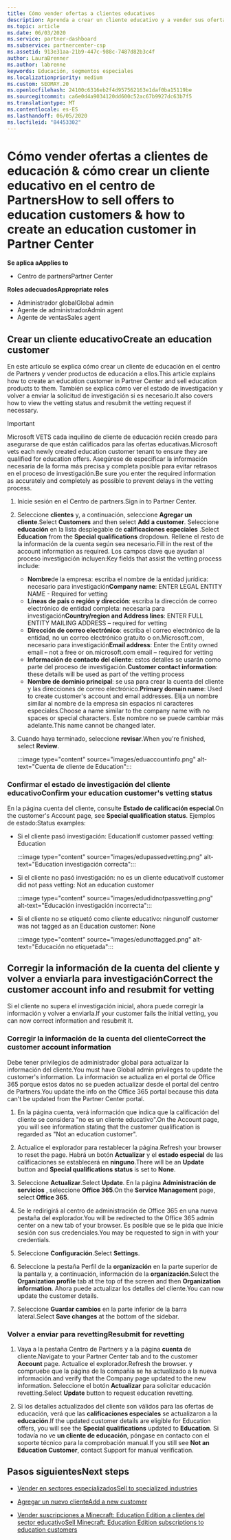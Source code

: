 ```yaml
---
title: Cómo vender ofertas a clientes educativos
description: Aprenda a crear un cliente educativo y a vender sus ofertas en el centro de Partners.
ms.topic: article
ms.date: 06/03/2020
ms.service: partner-dashboard
ms.subservice: partnercenter-csp
ms.assetid: 913e31aa-21b9-447c-988c-7487d82b3c4f
author: LauraBrenner
ms.author: labrenne
keywords: Educación, segmentos especiales
ms.localizationpriority: medium
ms.custom: SEOMAY.20
ms.openlocfilehash: 24100c6316eb2f4d957562163e1daf0ba15119be
ms.sourcegitcommit: ca6e0d4a9034120dd600c52ac67b9927dc63b7f5
ms.translationtype: MT
ms.contentlocale: es-ES
ms.lasthandoff: 06/05/2020
ms.locfileid: "84453302"
---
```

# <a name="how-to-sell-offers-to-education-customers--how-to-create-an-education-customer-in-partner-center"></a><span data-ttu-id="dd9dc-104">Cómo vender ofertas a clientes de educación & cómo crear un cliente educativo en el centro de Partners</span><span class="sxs-lookup"><span data-stu-id="dd9dc-104">How to sell offers to education customers & how to create an education customer in Partner Center</span></span>

<span data-ttu-id="dd9dc-105">**Se aplica a**</span><span class="sxs-lookup"><span data-stu-id="dd9dc-105">**Applies to**</span></span>

- <span data-ttu-id="dd9dc-106">Centro de partners</span><span class="sxs-lookup"><span data-stu-id="dd9dc-106">Partner Center</span></span>

<span data-ttu-id="dd9dc-107">**Roles adecuados**</span><span class="sxs-lookup"><span data-stu-id="dd9dc-107">**Appropriate roles**</span></span>

- <span data-ttu-id="dd9dc-108">Administrador global</span><span class="sxs-lookup"><span data-stu-id="dd9dc-108">Global admin</span></span>
- <span data-ttu-id="dd9dc-109">Agente de administrador</span><span class="sxs-lookup"><span data-stu-id="dd9dc-109">Admin agent</span></span>
- <span data-ttu-id="dd9dc-110">Agente de ventas</span><span class="sxs-lookup"><span data-stu-id="dd9dc-110">Sales agent</span></span>

## <a name="create-an-education-customer"></a><span data-ttu-id="dd9dc-111">Crear un cliente educativo</span><span class="sxs-lookup"><span data-stu-id="dd9dc-111">Create an education customer</span></span>

<span data-ttu-id="dd9dc-112">En este artículo se explica cómo crear un cliente de educación en el centro de Partners y vender productos de educación a ellos.</span><span class="sxs-lookup"><span data-stu-id="dd9dc-112">This article explains how to create an education customer in Partner Center and sell education products to them.</span></span> <span data-ttu-id="dd9dc-113">También se explica cómo ver el estado de investigación y volver a enviar la solicitud de investigación si es necesario.</span><span class="sxs-lookup"><span data-stu-id="dd9dc-113">It also covers how to view the vetting status and resubmit the vetting request if necessary.</span></span>

> [!IMPORTANT]
> <span data-ttu-id="dd9dc-114">Microsoft VETS cada inquilino de cliente de educación recién creado para asegurarse de que están calificados para las ofertas educativas.</span><span class="sxs-lookup"><span data-stu-id="dd9dc-114">Microsoft vets each newly created education customer tenant to ensure they are qualified for education offers.</span></span>  <span data-ttu-id="dd9dc-115">Asegúrese de especificar la información necesaria de la forma más precisa y completa posible para evitar retrasos en el proceso de investigación.</span><span class="sxs-lookup"><span data-stu-id="dd9dc-115">Be sure you enter the required information as accurately and completely as possible to prevent delays in the vetting process.</span></span>

1. <span data-ttu-id="dd9dc-116">Inicie sesión en el Centro de partners.</span><span class="sxs-lookup"><span data-stu-id="dd9dc-116">Sign in to Partner Center.</span></span>

2. <span data-ttu-id="dd9dc-117">Seleccione **clientes** y, a continuación, seleccione **Agregar un cliente**.</span><span class="sxs-lookup"><span data-stu-id="dd9dc-117">Select **Customers** and then select **Add a customer**.</span></span> <span data-ttu-id="dd9dc-118">Seleccione **educación** en la lista desplegable de **calificaciones especiales** .</span><span class="sxs-lookup"><span data-stu-id="dd9dc-118">Select **Education** from the **Special qualifications** dropdown.</span></span>  <span data-ttu-id="dd9dc-119">Rellene el resto de la información de la cuenta según sea necesario.</span><span class="sxs-lookup"><span data-stu-id="dd9dc-119">Fill in the rest of the account information as required.</span></span>  <span data-ttu-id="dd9dc-120">Los campos clave que ayudan al proceso investigación incluyen:</span><span class="sxs-lookup"><span data-stu-id="dd9dc-120">Key fields that assist the vetting process include:</span></span>

   - <span data-ttu-id="dd9dc-121">**Nombre**de la empresa: escriba el nombre de la entidad jurídica: necesario para investigación</span><span class="sxs-lookup"><span data-stu-id="dd9dc-121">**Company name**: ENTER LEGAL ENTITY NAME - Required for vetting</span></span>
   - <span data-ttu-id="dd9dc-122">**Líneas de país o región y dirección**: escriba la dirección de correo electrónico de entidad completa: necesaria para investigación</span><span class="sxs-lookup"><span data-stu-id="dd9dc-122">**Country/region and Address lines**: ENTER FULL ENTITY MAILING ADDRESS – required for vetting</span></span>
   - <span data-ttu-id="dd9dc-123">**Dirección de correo electrónico**: escriba el correo electrónico de la entidad, no un correo electrónico gratuito o on.Microsoft.com, necesario para investigación</span><span class="sxs-lookup"><span data-stu-id="dd9dc-123">**Email address**:  Enter the Entity owned email – not a free or on.microsoft.com email – required for vetting</span></span>
   - <span data-ttu-id="dd9dc-124">**Información de contacto del cliente**: estos detalles se usarán como parte del proceso de investigación.</span><span class="sxs-lookup"><span data-stu-id="dd9dc-124">**Customer contact information**: these details will be used as part of the vetting process</span></span>
   - <span data-ttu-id="dd9dc-125">**Nombre de dominio principal**: se usa para crear la cuenta del cliente y las direcciones de correo electrónico.</span><span class="sxs-lookup"><span data-stu-id="dd9dc-125">**Primary domain name**:  Used to create customer's account and email addresses.</span></span>  <span data-ttu-id="dd9dc-126">Elija un nombre similar al nombre de la empresa sin espacios ni caracteres especiales.</span><span class="sxs-lookup"><span data-stu-id="dd9dc-126">Choose a name similar to the company name with no spaces or special characters.</span></span>  <span data-ttu-id="dd9dc-127">Este nombre no se puede cambiar más adelante.</span><span class="sxs-lookup"><span data-stu-id="dd9dc-127">This name cannot be changed later.</span></span>

3. <span data-ttu-id="dd9dc-128">Cuando haya terminado, seleccione **revisar**.</span><span class="sxs-lookup"><span data-stu-id="dd9dc-128">When you're finished, select **Review**.</span></span>

   :::image type="content" source="images/eduaccountinfo.png" alt-text="Cuenta de cliente de Education":::

### <a name="confirm-your-education-customers-vetting-status"></a><span data-ttu-id="dd9dc-130">Confirmar el estado de investigación del cliente educativo</span><span class="sxs-lookup"><span data-stu-id="dd9dc-130">Confirm your education customer's vetting status</span></span>

<span data-ttu-id="dd9dc-131">En la página cuenta del cliente, consulte **Estado de calificación especial**.</span><span class="sxs-lookup"><span data-stu-id="dd9dc-131">On the customer's Account page, see **Special qualification status**.</span></span>
<span data-ttu-id="dd9dc-132">Ejemplos de estado:</span><span class="sxs-lookup"><span data-stu-id="dd9dc-132">Status examples:</span></span>

- <span data-ttu-id="dd9dc-133">Si el cliente pasó investigación: Education</span><span class="sxs-lookup"><span data-stu-id="dd9dc-133">If customer passed vetting:  Education</span></span>

   :::image type="content" source="images/edupassedvetting.png" alt-text="Education investigación correcta":::

- <span data-ttu-id="dd9dc-135">Si el cliente no pasó investigación: no es un cliente educativo</span><span class="sxs-lookup"><span data-stu-id="dd9dc-135">If customer did not pass vetting:  Not an education customer</span></span>

   :::image type="content" source="images/edudidnotpassvetting.png" alt-text="Educación investigación incorrecta":::

- <span data-ttu-id="dd9dc-137">Si el cliente no se etiquetó como cliente educativo: ninguno</span><span class="sxs-lookup"><span data-stu-id="dd9dc-137">If customer was not tagged as an Education customer:  None</span></span>

   :::image type="content" source="images/edunottagged.png" alt-text="Educación no etiquetada":::

## <a name="correct-the-customer-account-info-and-resubmit-for-vetting"></a><span data-ttu-id="dd9dc-139">Corregir la información de la cuenta del cliente y volver a enviarla para investigación</span><span class="sxs-lookup"><span data-stu-id="dd9dc-139">Correct the customer account info and resubmit for vetting</span></span>  

<span data-ttu-id="dd9dc-140">Si el cliente no supera el investigación inicial, ahora puede corregir la información y volver a enviarla.</span><span class="sxs-lookup"><span data-stu-id="dd9dc-140">If your customer fails the initial vetting, you can now correct information and resubmit it.</span></span>

### <a name="correct-the-customer-account-information"></a><span data-ttu-id="dd9dc-141">Corregir la información de la cuenta del cliente</span><span class="sxs-lookup"><span data-stu-id="dd9dc-141">Correct the customer account information</span></span>

<span data-ttu-id="dd9dc-142">Debe tener privilegios de administrador global para actualizar la información del cliente.</span><span class="sxs-lookup"><span data-stu-id="dd9dc-142">You must have Global admin privileges to update the customer's information.</span></span> <span data-ttu-id="dd9dc-143">La información se actualiza en el portal de Office 365 porque estos datos no se pueden actualizar desde el portal del centro de Partners.</span><span class="sxs-lookup"><span data-stu-id="dd9dc-143">You update the info on the Office 365 portal because this data can't be updated from the Partner Center portal.</span></span>

1. <span data-ttu-id="dd9dc-144">En la página cuenta, verá información que indica que la calificación del cliente se considera "no es un cliente educativo".</span><span class="sxs-lookup"><span data-stu-id="dd9dc-144">On the Account page, you will see information stating that the customer qualification is regarded as "Not an education customer".</span></span>

2. <span data-ttu-id="dd9dc-145">Actualice el explorador para restablecer la página.</span><span class="sxs-lookup"><span data-stu-id="dd9dc-145">Refresh your browser to reset the page.</span></span> <span data-ttu-id="dd9dc-146">Habrá un botón **Actualizar** y el **estado especial** de las calificaciones se establecerá en **ninguno**.</span><span class="sxs-lookup"><span data-stu-id="dd9dc-146">There will be an **Update** button and **Special qualifications status** is set to **None**.</span></span>

3. <span data-ttu-id="dd9dc-147">Seleccione **Actualizar**.</span><span class="sxs-lookup"><span data-stu-id="dd9dc-147">Select **Update**.</span></span> <span data-ttu-id="dd9dc-148">En la página **Administración de servicios** , seleccione **Office 365**.</span><span class="sxs-lookup"><span data-stu-id="dd9dc-148">On the **Service Management** page, select **Office 365**.</span></span>

4. <span data-ttu-id="dd9dc-149">Se le redirigirá al centro de administración de Office 365 en una nueva pestaña del explorador.</span><span class="sxs-lookup"><span data-stu-id="dd9dc-149">You will be redirected to the Office 365 admin center on a new tab of your browser.</span></span> <span data-ttu-id="dd9dc-150">Es posible que se le pida que inicie sesión con sus credenciales.</span><span class="sxs-lookup"><span data-stu-id="dd9dc-150">You may be requested to sign in with your credentials.</span></span>

5. <span data-ttu-id="dd9dc-151">Seleccione **Configuración**.</span><span class="sxs-lookup"><span data-stu-id="dd9dc-151">Select **Settings**.</span></span>

6. <span data-ttu-id="dd9dc-152">Seleccione la pestaña Perfil de la **organización** en la parte superior de la pantalla y, a continuación, información de la **organización**.</span><span class="sxs-lookup"><span data-stu-id="dd9dc-152">Select the **Organization profile** tab at the top of the screen and then **Organization information**.</span></span> <span data-ttu-id="dd9dc-153">Ahora puede actualizar los detalles del cliente.</span><span class="sxs-lookup"><span data-stu-id="dd9dc-153">You can now update the customer details.</span></span>

7. <span data-ttu-id="dd9dc-154">Seleccione **Guardar cambios** en la parte inferior de la barra lateral.</span><span class="sxs-lookup"><span data-stu-id="dd9dc-154">Select **Save changes** at the bottom of the sidebar.</span></span>  

### <a name="resubmit-for-revetting"></a><span data-ttu-id="dd9dc-155">Volver a enviar para revetting</span><span class="sxs-lookup"><span data-stu-id="dd9dc-155">Resubmit for revetting</span></span>

1. <span data-ttu-id="dd9dc-156">Vaya a la pestaña Centro de Partners y a la página **cuenta** de cliente.</span><span class="sxs-lookup"><span data-stu-id="dd9dc-156">Navigate to your Partner Center tab and to the customer **Account** page.</span></span> <span data-ttu-id="dd9dc-157">Actualice el explorador.</span><span class="sxs-lookup"><span data-stu-id="dd9dc-157">Refresh the browser.</span></span> <span data-ttu-id="dd9dc-158">y compruebe que la página de la compañía se ha actualizado a la nueva información.</span><span class="sxs-lookup"><span data-stu-id="dd9dc-158">and verify that the Company page updated to the new information.</span></span> <span data-ttu-id="dd9dc-159">Seleccione el botón **Actualizar** para solicitar educación revetting.</span><span class="sxs-lookup"><span data-stu-id="dd9dc-159">Select **Update** button to request education revetting.</span></span>

2. <span data-ttu-id="dd9dc-160">Si los detalles actualizados del cliente son válidos para las ofertas de educación, verá que las **calificaciones especiales** se actualizaron a la **educación**.</span><span class="sxs-lookup"><span data-stu-id="dd9dc-160">If the updated customer details are eligible for Education offers, you will see the **Special qualifications** updated to **Education**.</span></span> <span data-ttu-id="dd9dc-161">Si todavía no ve **un cliente de educación**, póngase en contacto con el soporte técnico para la comprobación manual.</span><span class="sxs-lookup"><span data-stu-id="dd9dc-161">If you still see **Not an Education Customer**, contact Support for manual verification.</span></span>

## <a name="next-steps"></a><span data-ttu-id="dd9dc-162">Pasos siguientes</span><span class="sxs-lookup"><span data-stu-id="dd9dc-162">Next steps</span></span>

- [<span data-ttu-id="dd9dc-163">Vender en sectores especializados</span><span class="sxs-lookup"><span data-stu-id="dd9dc-163">Sell to specialized industries</span></span>](get-special-pricing-for-offers.md)

- [<span data-ttu-id="dd9dc-164">Agregar un nuevo cliente</span><span class="sxs-lookup"><span data-stu-id="dd9dc-164">Add a new customer</span></span>](add-a-new-customer.md)

- [<span data-ttu-id="dd9dc-165">Vender suscripciones a Minecraft: Education Edition a clientes del sector educativo</span><span class="sxs-lookup"><span data-stu-id="dd9dc-165">Sell Minecraft: Education Edition subscriptions to education customers</span></span>](minecraft-subscriptions.md)
